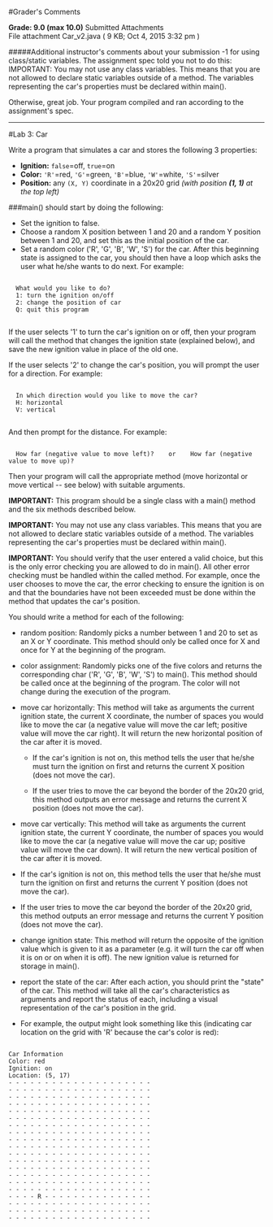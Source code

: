 #Grader's Comments

**Grade:  9.0    (max 10.0)**
Submitted Attachments  
File attachment  Car_v2.java ( 9 KB; Oct 4, 2015 3:32 pm ) 

#####Additional instructor's comments about your submission
-1 for using class/static variables.  The assignment spec told you not to do this: IMPORTANT: You may not use any class variables. This means that you are not allowed to declare static variables outside of a method. The variables representing the car's properties must be declared within main().  

Otherwise, great job.  Your program compiled and ran according to the assignment's spec.  


----------------------------
#Lab 3: Car

Write a program that simulates a car and stores the following 3 properties:
- **Ignition:** `false`=off, `true`=on
- **Color:** `'R'`=red, `'G'`=green, `'B'`=blue, `'W'`=white, `'S'`=silver
- **Position:** any `(X, Y)` coordinate in a 20x20 grid *(with position **(1, 1)** at the top left)*  


###main() should start by doing the following:
- Set the ignition to false.
- Choose a random X position between 1 and 20 and a random Y position between 1 and 20, and set this as the initial position of the car.
- Set a random color ('R', 'G', 'B', 'W', 'S') for the car.
After this beginning state is assigned to the car, you should then have a loop which asks the user what he/she wants to do next. For example:

```

  What would you like to do?
  1: turn the ignition on/off
  2: change the position of car
  Q: quit this program


```

If the user selects '1' to turn the car's ignition on or off, then your program will call the method that changes the ignition state (explained below), and save the new ignition value in place of the old one.

If the user selects '2' to change the car's position, you will prompt the user for a direction. For example:

```

  In which direction would you like to move the car?
  H: horizontal
  V: vertical


```

And then prompt for the distance. For example:


```

  How far (negative value to move left)?    or    How far (negative value to move up)?

```

Then your program will call the appropriate method (move horizontal or move vertical -- see below) with suitable arguments.

**IMPORTANT:** This program should be a single class with a main() method and the six methods described below.

**IMPORTANT:** You may not use any class variables. This means that you are not allowed to declare static variables outside of a method. The variables representing the car's properties must be declared within main().

**IMPORTANT:** You should verify that the user entered a valid choice, but this is the only error checking you are allowed to do in main(). All other error checking must be handled within the called method. For example, once the user chooses to move the car, the error checking to ensure the ignition is on and that the boundaries have not been exceeded must be done within the method that updates the car's position.

You should write a method for each of the following:  
  - random position: Randomly picks a number between 1 and 20 to set as an X or Y coordinate. This method should only be called once for X and once for Y at the beginning of the program.

  - color assignment: Randomly picks one of the five colors and returns the corresponding char ('R', 'G', 'B', 'W', 'S') to main(). This method should be called once at the beginning of the program. The color will not change during the execution of the program.

  - move car horizontally: This method will take as arguments the current ignition state, the current X coordinate, the number of spaces you would like to move the car (a negative value will move the car left; positive value will move the car right). It will return the new horizontal position of the car after it is moved.

    - If the car's ignition is not on, this method tells the user that he/she must turn the ignition on first and returns the current X position (does not move the car). 

    - If the user tries to move the car beyond the border of the 20x20 grid, this method outputs an error message and returns the current X position (does not move the car).

  - move car vertically: This method will take as arguments the current ignition state, the current Y coordinate, the number of spaces you would like to move the car (a negative value will move the car up; positive value will move the car down). It will return the new vertical position of the car after it is moved. 

  - If the car's ignition is not on, this method tells the user that he/she must turn the ignition on first and returns the current Y position (does not move the car). 

  - If the user tries to move the car beyond the border of the 20x20 grid, this method outputs an error message and returns the current Y position (does not move the car).

  - change ignition state: This method will return the opposite of the ignition value which is given to it as a parameter (e.g. it will turn the car off when it is on or on when it is off). The new ignition value is returned for storage in main().

  - report the state of the car: After each action, you should print the "state" of the car. This method will take all the car's characteristics as arguments and report the status of each, including a visual representation of the car's position in the grid. 

  - For example, the output might look something like this (indicating car location on the grid with 'R' because the car's color is red):

  ```

  Car Information
  Color: red
  Ignition: on
  Location: (5, 17)
  - - - - - - - - - - - - - - - - - - - -
  - - - - - - - - - - - - - - - - - - - -
  - - - - - - - - - - - - - - - - - - - -
  - - - - - - - - - - - - - - - - - - - -
  - - - - - - - - - - - - - - - - - - - -
  - - - - - - - - - - - - - - - - - - - -
  - - - - - - - - - - - - - - - - - - - -
  - - - - - - - - - - - - - - - - - - - -
  - - - - - - - - - - - - - - - - - - - -
  - - - - - - - - - - - - - - - - - - - -
  - - - - - - - - - - - - - - - - - - - -
  - - - - - - - - - - - - - - - - - - - -
  - - - - - - - - - - - - - - - - - - - -
  - - - - - - - - - - - - - - - - - - - -
  - - - - - - - - - - - - - - - - - - - -
  - - - - - - - - - - - - - - - - - - - -
  - - - - R - - - - - - - - - - - - - - -
  - - - - - - - - - - - - - - - - - - - -
  - - - - - - - - - - - - - - - - - - - -
  - - - - - - - - - - - - - - - - - - - -

  ```
